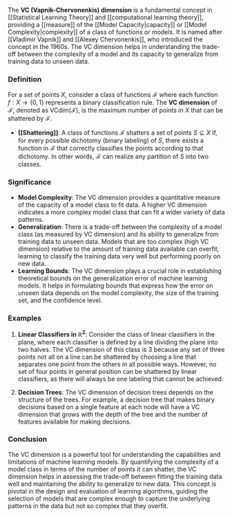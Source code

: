 The **VC (Vapnik-Chervonenkis) dimension** is a fundamental concept in [[Statistical Learning Theory]] and [[computational learning theory]], providing a [[measure]] of the [[Model Capacity|capacity]] or [[Model Complexity|complexity]] of a class of functions or models. It is named after [[Vladimir Vapnik]] and [[Alexey Chervonenkis]], who introduced the concept in the 1960s. The VC dimension helps in understanding the trade-off between the complexity of a model and its capacity to generalize from training data to unseen data.

### Definition

For a set of points $X$, consider a class of functions $\mathcal{F}$ where each function $f: X \rightarrow \{0, 1\}$ represents a binary classification rule. The **VC dimension** of $\mathcal{F}$, denoted as $\text{VCdim}(\mathcal{F})$, is the maximum number of points in $X$ that can be shattered by $\mathcal{F}$.

- **[[Shattering]]**: A class of functions $\mathcal{F}$ shatters a set of points $S \subseteq X$ if, for every possible dichotomy (binary labeling) of $S$, there exists a function in $\mathcal{F}$ that correctly classifies the points according to that dichotomy. In other words, $\mathcal{F}$ can realize any partition of $S$ into two classes.

### Significance

- **Model Complexity**: The VC dimension provides a quantitative measure of the capacity of a model class to fit data. A higher VC dimension indicates a more complex model class that can fit a wider variety of data patterns.
- **Generalization**: There is a trade-off between the complexity of a model class (as measured by VC dimension) and its ability to generalize from training data to unseen data. Models that are too complex (high VC dimension) relative to the amount of training data available can overfit, learning to classify the training data very well but performing poorly on new data.
- **Learning Bounds**: The VC dimension plays a crucial role in establishing theoretical bounds on the generalization error of machine learning models. It helps in formulating bounds that express how the error on unseen data depends on the model complexity, the size of the training set, and the confidence level.

### Examples

1. **Linear Classifiers in $\mathbb{R}^2$**: Consider the class of linear classifiers in the plane, where each classifier is defined by a line dividing the plane into two halves. The VC dimension of this class is 3 because any set of three points not all on a line can be shattered by choosing a line that separates one point from the others in all possible ways. However, no set of four points in general position can be shattered by linear classifiers, as there will always be one labeling that cannot be achieved.

2. **Decision Trees**: The VC dimension of decision trees depends on the structure of the trees. For example, a decision tree that makes binary decisions based on a single feature at each node will have a VC dimension that grows with the depth of the tree and the number of features available for making decisions.

### Conclusion

The VC dimension is a powerful tool for understanding the capabilities and limitations of machine learning models. By quantifying the complexity of a model class in terms of the number of points it can shatter, the VC dimension helps in assessing the trade-off between fitting the training data well and maintaining the ability to generalize to new data. This concept is pivotal in the design and evaluation of learning algorithms, guiding the selection of models that are complex enough to capture the underlying patterns in the data but not so complex that they overfit.